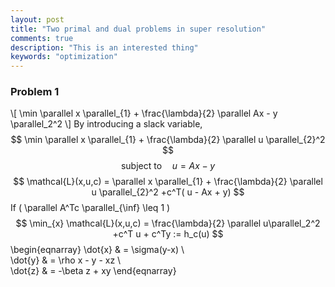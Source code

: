 ```yaml
---
layout: post
title: "Two primal and dual problems in super resolution"
comments: true
description: "This is an interested thing"
keywords: "optimization"
---
```

<script type="text/javascript" async
  src="https://cdn.mathjax.org/mathjax/latest/MathJax.js?config=TeX-MML-AM_CHTML">
</script>
### Problem 1
\\[
     \min \parallel x \parallel_{1} +  \frac{\lambda}{2} \parallel Ax - y \parallel_2^2
\\]
By introducing a slack variable,
$$
\min \parallel x \parallel_{1} + \frac{\lambda}{2} \parallel u \parallel_{2}^2 
$$
$$
\text{subject to} \quad u = Ax - y
$$
$$
\mathcal{L}(x,u,c) = \parallel x \parallel_{1} + \frac{\lambda}{2} \parallel u \parallel_{2}^2 +c^T( u - Ax + y)
$$
If \( \parallel A^Tc \parallel_{\inf} \leq 1 \)
$$
\min_{x} \mathcal{L}(x,u,c) = \frac{\lambda}{2} \parallel u\parallel_2^2 +c^T u + c^Ty := h_c(u)
$$
\begin{eqnarray}
\dot{x} & = \sigma(y-x) \\\
\dot{y} & = \rho x - y - xz \\\
\dot{z} & = -\beta z + xy
\end{eqnarray}


